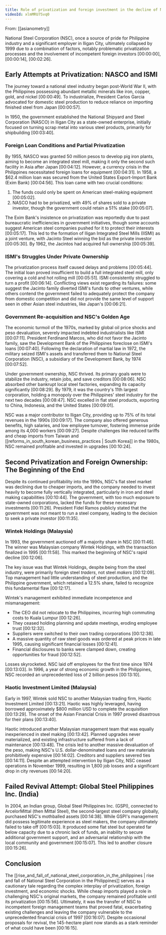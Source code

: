 ```yaml
---
title: Role of privatization and foreign investment in the decline of NSC
videoId: xlmMRU7Svq0
---
```


From: [[asianometry]] <br/> 

National Steel Corporation (NSC), once a source of pride for Philippine industry and a significant employer in Iligan City, ultimately collapsed by 1999 due to a combination of factors, notably problematic privatization processes and the involvement of incompetent foreign investors <a class="yt-timestamp" data-t="00:00:00">[00:00:00]</a>, <a class="yt-timestamp" data-t="00:00:14">[00:00:14]</a>, <a class="yt-timestamp" data-t="00:02:26">[00:02:26]</a>.

## Early Attempts at Privatization: NASCO and ISMI

The journey toward a national steel industry began post-World War II, with the Philippines possessing abundant metallic minerals like iron, copper, gold, and nickel <a class="yt-timestamp" data-t="00:00:49">[00:00:49]</a>. To industrialize, President Carlos Garcia advocated for domestic steel production to reduce reliance on importing finished steel from Japan <a class="yt-timestamp" data-t="00:00:57">[00:00:57]</a>.

In 1950, the government established the National Shipyard and Steel Corporation (NASCO) in Iligan City as a state-owned enterprise, initially focused on turning scrap metal into various steel products, primarily for shipbuilding <a class="yt-timestamp" data-t="00:03:40">[00:03:40]</a>.

### Foreign Loan Conditions and Partial Privatization

By 1955, NASCO was granted 50 million pesos to develop pig iron plants, aiming to become an integrated steel mill, making it only the second such facility in Asia after Japan <a class="yt-timestamp" data-t="00:04:12">[00:04:12]</a>. However, a currency crisis in the Philippines necessitated foreign loans for equipment <a class="yt-timestamp" data-t="00:04:31">[00:04:31]</a>. In 1958, a $62.4 million loan was secured from the United States Export-Import Bank (Exim Bank) <a class="yt-timestamp" data-t="00:04:56">[00:04:56]</a>. This loan came with two crucial conditions:
1.  The funds could only be spent on American steel-making equipment <a class="yt-timestamp" data-t="00:05:02">[00:05:02]</a>.
2.  NASCO had to be privatized, with 49% of shares sold to a private investor, though the government could retain a 51% stake <a class="yt-timestamp" data-t="00:05:07">[00:05:07]</a>.

The Exim Bank's insistence on privatization was reportedly due to past bureaucratic inefficiencies in government initiatives, though some accounts suggest American steel companies pushed for it to protect their interests <a class="yt-timestamp" data-t="00:05:17">[00:05:17]</a>. This led to the formation of Iligan Integrated Steel Mills (IISMI) as a joint venture, with Jacinto Steel winning the bid as the private investor <a class="yt-timestamp" data-t="00:05:30">[00:05:30]</a>. By 1962, the Jacintos had acquired full ownership <a class="yt-timestamp" data-t="00:05:39">[00:05:39]</a>.

### ISMI's Struggles Under Private Ownership

The privatization process itself caused delays and problems <a class="yt-timestamp" data-t="00:05:44">[00:05:44]</a>. The initial loan proved insufficient to build a full integrated steel mill, only covering a cold and hot rolling mill <a class="yt-timestamp" data-t="00:05:51">[00:05:51]</a>. ISMI consistently struggled to turn a profit <a class="yt-timestamp" data-t="00:06:14">[00:06:14]</a>. Conflicting views exist regarding its failures: some suggest the Jacinto family diverted ISMI's funds to other ventures, while others contend the government failed to adequately protect the company from domestic competition and did not provide the same level of support seen in other Asian steel industries, like Japan's <a class="yt-timestamp" data-t="00:06:21">[00:06:21]</a>.

### Government Re-acquisition and NSC's Golden Age

The economic turmoil of the 1970s, marked by global oil price shocks and peso devaluation, severely impacted indebted industrialists like ISMI <a class="yt-timestamp" data-t="00:07:11">[00:07:11]</a>. President Ferdinand Marcos, who did not favor the Jacinto family, saw the Development Bank of the Philippines foreclose on ISMI's loans <a class="yt-timestamp" data-t="00:07:40">[00:07:40]</a>. Following the declaration of martial law in 1972, the military seized ISMI's assets and transferred them to National Steel Corporation (NSC), a subsidiary of the Development Bank, by 1974 <a class="yt-timestamp" data-t="00:07:52">[00:07:52]</a>.

Under government ownership, NSC thrived. Its primary goals were to stabilize the industry, retain jobs, and save creditors <a class="yt-timestamp" data-t="00:08:06">[00:08:06]</a>. NSC absorbed other bankrupt local steel factories, expanding its capacity significantly <a class="yt-timestamp" data-t="00:08:29">[00:08:29]</a>. By 1979, it was the country's 11th largest corporation, holding a monopoly over the Philippines' steel industry for the next two decades <a class="yt-timestamp" data-t="00:08:47">[00:08:47]</a>. NSC excelled in flat steel products, exporting to China, Indonesia, and the United States <a class="yt-timestamp" data-t="00:09:01">[00:09:01]</a>.

NSC was a major contributor to Iligan City, providing up to 75% of its total revenues in the 1990s <a class="yt-timestamp" data-t="00:09:17">[00:09:17]</a>. The company also offered generous benefits, high salaries, and low employee turnover, fostering immense pride among its 4,000 workers <a class="yt-timestamp" data-t="00:09:27">[00:09:27]</a>. Despite challenges like reduced tariffs and cheap imports from Taiwan and [[reforms_in_south_korean_business_practices | South Korea]] in the 1980s, NSC remained profitable and invested in upgrades <a class="yt-timestamp" data-t="00:10:24">[00:10:24]</a>.

## Second Privatization and Foreign Ownership: The Beginning of the End

Despite its continued profitability into the 1990s, NSC's flat steel market was declining due to cheaper imports, and the company needed to invest heavily to become fully vertically integrated, particularly in iron and steel making capabilities <a class="yt-timestamp" data-t="00:10:44">[00:10:44]</a>. The government, with too much exposure to state-owned corporations, lacked the funds for these necessary investments <a class="yt-timestamp" data-t="00:11:26">[00:11:26]</a>. President Fidel Ramos publicly stated that the government was not meant to run a steel company, leading to the decision to seek a private investor <a class="yt-timestamp" data-t="00:11:35">[00:11:35]</a>.

### Wintek Holdings (Malaysia)

In 1993, the government auctioned off a majority share in NSC <a class="yt-timestamp" data-t="00:11:46">[00:11:46]</a>. The winner was Malaysian company Wintek Holdings, with the transaction finalized in 1995 <a class="yt-timestamp" data-t="00:11:58">[00:11:58]</a>. This marked the beginning of NSC's rapid decline <a class="yt-timestamp" data-t="00:12:06">[00:12:06]</a>.

The key issue was that Wintek Holdings, despite being from the steel industry, were primarily foreign steel *traders*, not steel *makers* <a class="yt-timestamp" data-t="00:12:09">[00:12:09]</a>. Top management had little understanding of steel production, and the Philippine government, which retained a 12.5% share, failed to recognize this fundamental flaw <a class="yt-timestamp" data-t="00:12:17">[00:12:17]</a>.

Wintek's management exhibited immediate incompetence and mismanagement:
*   The CEO did not relocate to the Philippines, incurring high commuting costs to Kuala Lumpur <a class="yt-timestamp" data-t="00:12:26">[00:12:26]</a>.
*   They ceased holding planning and update meetings, eroding employee trust <a class="yt-timestamp" data-t="00:12:32">[00:12:32]</a>.
*   Suppliers were switched to their own trading corporations <a class="yt-timestamp" data-t="00:12:38">[00:12:38]</a>.
*   A massive quantity of raw steel goods was ordered at peak prices in late 1995, causing significant financial losses <a class="yt-timestamp" data-t="00:12:41">[00:12:41]</a>.
*   Financial disclosures to banks were clamped down, creating opportunities for fraud <a class="yt-timestamp" data-t="00:12:52">[00:12:52]</a>.

Losses skyrocketed. NSC laid off employees for the first time since 1974 <a class="yt-timestamp" data-t="00:13:03">[00:13:03]</a>. In 1996, a year of strong economic growth in the Philippines, NSC recorded an unprecedented loss of 2 billion pesos <a class="yt-timestamp" data-t="00:13:10">[00:13:10]</a>.

### Haotic Investment Limited (Malaysia)

Early in 1997, Wintek sold NSC to another Malaysian trading firm, Haotic Investment Limited <a class="yt-timestamp" data-t="00:13:21">[00:13:21]</a>. Haotic was highly leveraged, having borrowed approximately $800 million USD to complete the acquisition <a class="yt-timestamp" data-t="00:13:29">[00:13:29]</a>. The onset of the Asian Financial Crisis in 1997 proved disastrous for their plans <a class="yt-timestamp" data-t="00:13:40">[00:13:40]</a>.

Haotic introduced another Malaysian management team that was equally inexperienced in steel making <a class="yt-timestamp" data-t="00:13:42">[00:13:42]</a>. Planned upgrades never materialized, and existing infrastructure suffered from a lack of maintenance <a class="yt-timestamp" data-t="00:13:48">[00:13:48]</a>. The crisis led to another massive devaluation of the peso, making NSC's U.S. dollar-denominated loans and raw materials prohibitively expensive <a class="yt-timestamp" data-t="00:14:02">[00:14:02]</a>. Creditors and suppliers severed ties <a class="yt-timestamp" data-t="00:14:11">[00:14:11]</a>. Despite an attempted intervention by Iligan City, NSC ceased operations in November 1999, resulting in 1,800 job losses and a significant drop in city revenues <a class="yt-timestamp" data-t="00:14:20">[00:14:20]</a>.

## Failed Revival Attempt: Global Steel Philippines Inc. (India)

In 2004, an Indian group, Global Steel Philippines Inc. (GSPI), connected to ArcelorMittal (then Mittal Steel), the second-largest steel company globally, purchased NSC's mothballed assets <a class="yt-timestamp" data-t="00:14:38">[00:14:38]</a>. While GSPI's management did possess legitimate experience as steel makers, the company ultimately failed to take off <a class="yt-timestamp" data-t="00:15:03">[00:15:03]</a>. It produced some flat steel but operated far below capacity due to a chronic lack of funds, an inability to secure additional government support, and an adversarial relationship with the local community and government <a class="yt-timestamp" data-t="00:15:07">[00:15:07]</a>. This led to another closure <a class="yt-timestamp" data-t="00:15:26">[00:15:26]</a>.

## Conclusion

The [[rise_and_fall_of_national_steel_corporation_in_the_philippines | rise and fall of National Steel Corporation in the Philippines]] serves as a cautionary tale regarding the complex interplay of privatization, foreign investment, and economic shocks. While cheap imports played a role in challenging NSC's original markets, the company remained profitable until its privatization <a class="yt-timestamp" data-t="00:15:56">[00:15:56]</a>. Ultimately, it was the transfer of NSC to incompetent foreign management teams that proved fatal, exacerbating existing challenges and leaving the company vulnerable to the unprecedented financial crisis of 1997 <a class="yt-timestamp" data-t="00:16:07">[00:16:07]</a>. Despite occasional proposals for revival, the 145-hectare plant now stands as a stark reminder of what could have been <a class="yt-timestamp" data-t="00:16:15">[00:16:15]</a>.